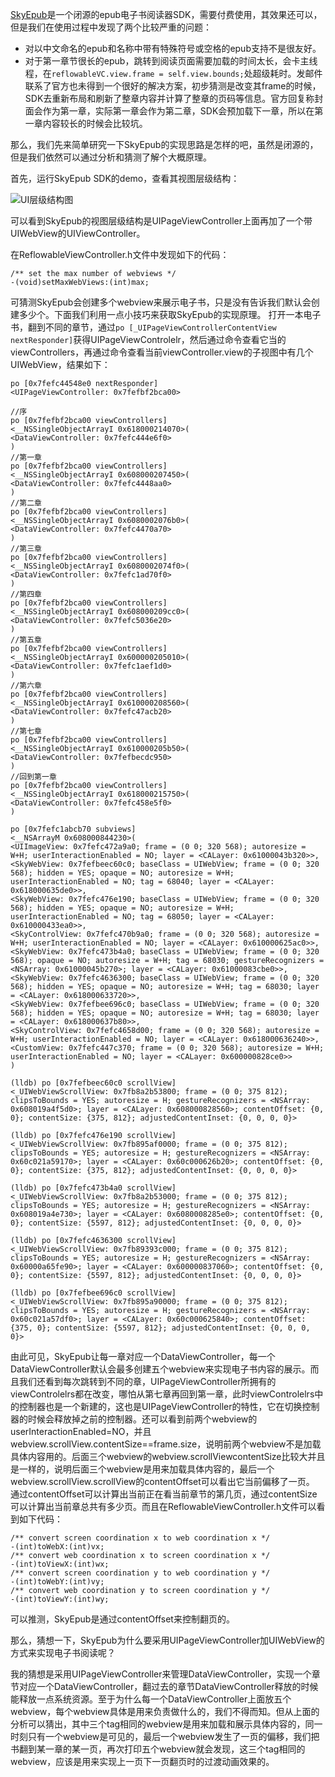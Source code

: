 [SkyEpub](https://skyepub.net/)是一个闭源的epub电子书阅读器SDK，需要付费使用，其效果还可以，但是我们在使用过程中发现了两个比较严重的问题：

- 对以中文命名的epub和名称中带有特殊符号或空格的epub支持不是很友好。
- 对于第一章节很长的epub，跳转到阅读页面需要加载的时间太长，会卡主线程，在``reflowableVC.view.frame = self.view.bounds;``处超级耗时。发邮件联系了官方也未得到一个很好的解决方案，初步猜测是改变其frame的时候，SDK去重新布局和刷新了整章内容并计算了整章的页码等信息。官方回复称封面会作为第一章，实际第一章会作为第二章，SDK会预加载下一章，所以在第一章内容较长的时候会比较坑。

那么，我们先来简单研究一下SkyEpub的实现思路是怎样的吧，虽然是闭源的，但是我们依然可以通过分析和猜测了解个大概原理。

首先，运行SkyEpub SDK的demo，查看其视图层级结构：

![UI层级结构图](https://github.com/lqcjdx/Epub/blob/master/Explore/Images/ui_hierarchy.png)



可以看到SkyEpub的视图层级结构是UIPageViewController上面再加了一个带UIWebView的UIViewController。



在ReflowableViewController.h文件中发现如下的代码：

```
/** set the max number of webviews */
-(void)setMaxWebViews:(int)max;
```

可猜测SkyEpub会创建多个webview来展示电子书，只是没有告诉我们默认会创建多少个。下面我们利用一点小技巧来获取SkyEpub的实现原理。
打开一本电子书，翻到不同的章节，通过``po [_UIPageViewControllerContentView nextResponder]``获得UIPageViewControlelr，然后通过命令查看它当的viewControllers，再通过命令查看当前viewController.view的子视图中有几个UIWebView，结果如下：


```
po [0x7fefc44548e0 nextResponder]
<UIPageViewController: 0x7fefbf2bca00>

//序
po [0x7fefbf2bca00 viewControllers]
<__NSSingleObjectArrayI 0x618000214070>(
<DataViewController: 0x7fefc444e6f0>
)
//第一章
po [0x7fefbf2bca00 viewControllers]
<__NSSingleObjectArrayI 0x608000207450>(
<DataViewController: 0x7fefc4448aa0>
)
//第二章
po [0x7fefbf2bca00 viewControllers]
<__NSSingleObjectArrayI 0x6080002076b0>(
<DataViewController: 0x7fefc4470a70>
)
//第三章
po [0x7fefbf2bca00 viewControllers]
<__NSSingleObjectArrayI 0x6080002074f0>(
<DataViewController: 0x7fefc1ad70f0>
)
//第四章
po [0x7fefbf2bca00 viewControllers]
<__NSSingleObjectArrayI 0x608000209cc0>(
<DataViewController: 0x7fefc5036e20>
)
//第五章
po [0x7fefbf2bca00 viewControllers]
<__NSSingleObjectArrayI 0x600000205010>(
<DataViewController: 0x7fefc1aef1d0>
)
//第六章
po [0x7fefbf2bca00 viewControllers]
<__NSSingleObjectArrayI 0x610000208560>(
<DataViewController: 0x7fefc47acb20>
)
//第七章
po [0x7fefbf2bca00 viewControllers]
<__NSSingleObjectArrayI 0x610000205b50>(
<DataViewController: 0x7fefbecdc950>
)
//回到第一章
po [0x7fefbf2bca00 viewControllers]
<__NSSingleObjectArrayI 0x618000215750>(
<DataViewController: 0x7fefc458e5f0>
)

po [0x7fefc1abcb70 subviews]
<__NSArrayM 0x608000844230>(
<UIImageView: 0x7fefc472a9a0; frame = (0 0; 320 568); autoresize = W+H; userInteractionEnabled = NO; layer = <CALayer: 0x61000043b320>>,
<SkyWebView: 0x7fefbeec60c0; baseClass = UIWebView; frame = (0 0; 320 568); hidden = YES; opaque = NO; autoresize = W+H; userInteractionEnabled = NO; tag = 68040; layer = <CALayer: 0x618000635de0>>,
<SkyWebView: 0x7fefc476e190; baseClass = UIWebView; frame = (0 0; 320 568); hidden = YES; opaque = NO; autoresize = W+H; userInteractionEnabled = NO; tag = 68050; layer = <CALayer: 0x610000433ea0>>,
<SkyControlView: 0x7fefc470b9a0; frame = (0 0; 320 568); autoresize = W+H; userInteractionEnabled = NO; layer = <CALayer: 0x610000625ac0>>,
<SkyWebView: 0x7fefc473b4a0; baseClass = UIWebView; frame = (0 0; 320 568); opaque = NO; autoresize = W+H; tag = 68030; gestureRecognizers = <NSArray: 0x61000045b270>; layer = <CALayer: 0x61000083cbe0>>,
<SkyWebView: 0x7fefc4636300; baseClass = UIWebView; frame = (0 0; 320 568); hidden = YES; opaque = NO; autoresize = W+H; tag = 68030; layer = <CALayer: 0x618000633720>>,
<SkyWebView: 0x7fefbee696c0; baseClass = UIWebView; frame = (0 0; 320 568); hidden = YES; opaque = NO; autoresize = W+H; tag = 68030; layer = <CALayer: 0x618000637b80>>,
<SkyControlView: 0x7fefc4658d00; frame = (0 0; 320 568); autoresize = W+H; userInteractionEnabled = NO; layer = <CALayer: 0x618000636240>>,
<CustomView: 0x7fefc447c370; frame = (0 0; 320 568); autoresize = W+H; userInteractionEnabled = NO; layer = <CALayer: 0x600000828ce0>>
)

(lldb) po [0x7fefbeec60c0 scrollView]
<_UIWebViewScrollView: 0x7fb8a2b53800; frame = (0 0; 375 812); clipsToBounds = YES; autoresize = H; gestureRecognizers = <NSArray: 0x608019a4f5d0>; layer = <CALayer: 0x608000828560>; contentOffset: {0, 0}; contentSize: {375, 812}; adjustedContentInset: {0, 0, 0, 0}>

(lldb) po [0x7fefc476e190 scrollView]
<_UIWebViewScrollView: 0x7fb895af0000; frame = (0 0; 375 812); clipsToBounds = YES; autoresize = H; gestureRecognizers = <NSArray: 0x60c021a59170>; layer = <CALayer: 0x60c000626b20>; contentOffset: {0, 0}; contentSize: {375, 812}; adjustedContentInset: {0, 0, 0, 0}>

(lldb) po [0x7fefc473b4a0 scrollView]
<_UIWebViewScrollView: 0x7fb8a2b53000; frame = (0 0; 375 812); clipsToBounds = YES; autoresize = H; gestureRecognizers = <NSArray: 0x608019a4e730>; layer = <CALayer: 0x6080008285e0>; contentOffset: {0, 0}; contentSize: {5597, 812}; adjustedContentInset: {0, 0, 0, 0}>

(lldb) po [0x7fefc4636300 scrollView]
<_UIWebViewScrollView: 0x7fb89393c000; frame = (0 0; 375 812); clipsToBounds = YES; autoresize = H; gestureRecognizers = <NSArray: 0x60000a65fe90>; layer = <CALayer: 0x600000837060>; contentOffset: {0, 0}; contentSize: {5597, 812}; adjustedContentInset: {0, 0, 0, 0}>

(lldb) po [0x7fefbee696c0 scrollView]
<_UIWebViewScrollView: 0x7fb895a90000; frame = (0 0; 375 812); clipsToBounds = YES; autoresize = H; gestureRecognizers = <NSArray: 0x60c021a57df0>; layer = <CALayer: 0x60c000625840>; contentOffset: {375, 0}; contentSize: {5597, 812}; adjustedContentInset: {0, 0, 0, 0}>
```

由此可见，SkyEpub让每一章对应一个DataViewController，每一个DataViewController默认会最多创建五个webview来实现电子书内容的展示。而且我们还看到每次跳转到不同的章，UIPageViewController所拥有的viewControlelrs都在改变，哪怕从第七章再回到第一章，此时viewControlelrs中的控制器也是一个新建的，这也是UIPageViewController的特性，它在切换控制器的时候会释放掉之前的控制器。还可以看到前两个webview的userInteractionEnabled=NO，并且webview.scrollView.contentSize==frame.size，说明前两个webview不是加载具体内容用的。后面三个webview的webview.scrollViewcontentSize比较大并且是一样的，说明后面三个webview是用来加载具体内容的，最后一个webview.scrollView.scrollView的contentOffset可以看出它当前偏移了一页。 通过contentOffset可以计算出当前正在看当前章节的第几页，通过contentSize可以计算出当前章总共有多少页。而且在ReflowableViewController.h文件可以看到如下代码：

```
/** convert screen coordination x to web coordination x */
-(int)toWebX:(int)vx;
/** convert web coordination x to screen coordination x */
-(int)toViewX:(int)wx;
/** convert screen coordination y to web coordination y */
-(int)toWebY:(int)vy;
/** convert web coordination y to screen coordination y */
-(int)toViewY:(int)wy;
```

可以推测，SkyEpub是通过contentOffset来控制翻页的。



那么，猜想一下，SkyEpub为什么要采用UIPageViewController加UIWebView的方式来实现电子书阅读呢？


我的猜想是采用UIPageViewController来管理DataViewController，实现一个章节对应一个DataViewController，翻过去的章节DataViewController释放的时候能释放一点系统资源。至于为什么每一个DataViewController上面放五个webview，每个webview具体是用来负责做什么的，我们不得而知。但从上面的分析可以猜出，其中三个tag相同的webview是用来加载和展示具体内容的，同一时刻只有一个webview是可见的，最后一个webview发生了一页的偏移，我们把书翻到某一章的某一页，再次打印五个webview就会发现，这三个tag相同的webview，应该是用来实现上一页下一页翻页时的过渡动画效果的。



